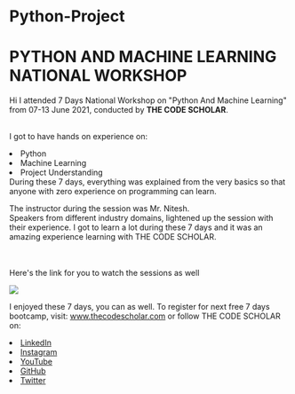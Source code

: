 # Python-Project
# PYTHON AND MACHINE LEARNING NATIONAL WORKSHOP
Hi I attended 7 Days National Workshop on "Python And Machine Learning" from 07-13 June 2021, conducted by <b> THE CODE SCHOLAR</b>.

<br>I got to have hands on experience on:
<li>Python
<li>Machine Learning
<li>Project Understanding
<br>
During these 7 days, everything was explained from the very basics so that
anyone with zero experience on programming can learn.
  
The instructor during the session was Mr. Nitesh. 
<br>Speakers from different industry domains, lightened up the session with their experience. 
I got to learn a lot during these 7 days and it was an amazing experience learning with THE CODE SCHOLAR.<br>

<br><br>Here's the link for you to watch the sessions as well<br>
 
<a href="https://www.youtube.com/watch?v=feCL8qbjgN0&list=PL3Hnv9OFTJvW4zFKj0qXOpkoNe4AQTzCF&index=1"> 
  <img src="https://github.com/thecodescholar/tcs_data/blob/main/PYTHON%20AND%20MACHINE%20LEARNING.png"> </a>


I enjoyed these 7 days, you can as well. To register for next free 7 days bootcamp, visit:
<a href="http://www.thecodescholar.com"> www.thecodescholar.com </a>
or follow THE CODE SCHOLAR on:
<li><a href=
"https://linkedin.com/company/the-code-scholar">LinkedIn</a>
<li><a href=
"https://www.instagram.com/thecodescholar">Instagram</a>
<li><a href=
"https://youtube.com/channel/UCyG-UNr0u8rIb3Dxq2TAZ9A">YouTube</a>
<li><a href=
"https://github.com/thecodescholar">GitHub</a>
<li><a href=
"https://twitter.com/thecodescholar_">Twitter</a>
